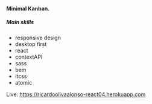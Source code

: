 #### Minimal Kanban.
##### Main skills
- responsive design
- desktop first
- react
- contextAPI
- sass
- bem
- itcss
- atomic

Live: https://ricardoolivaalonso-react04.herokuapp.com
